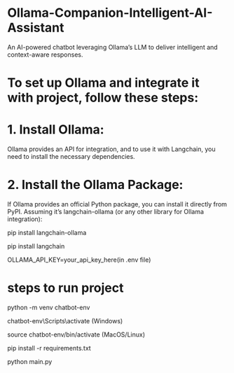 # Ollama-Companion-Intelligent-AI-Assistant
An AI-powered chatbot leveraging Ollama’s LLM to deliver intelligent and context-aware responses.

# To set up Ollama and integrate it with  project, follow these steps:

# 1. Install Ollama:
 Ollama provides an API for integration, and to use it with Langchain, you need to install the necessary dependencies.
# 2. Install the Ollama Package:
 If Ollama provides an official Python package, you can install it directly from PyPI. Assuming it’s langchain-ollama (or any other library for Ollama integration):

 pip install langchain-ollama
 
 pip install langchain
 
 OLLAMA_API_KEY=your_api_key_here(in .env file)

 # steps to run project
   python -m venv chatbot-env
   
   chatbot-env\Scripts\activate (Windows)
   
   source chatbot-env/bin/activate (MacOS/Linux)
   
   pip install -r requirements.txt
   
   python main.py
